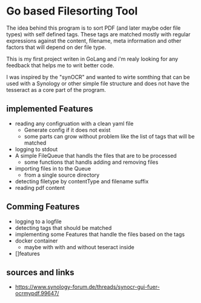 # Go based Filesorting Tool

The idea behind this program is to sort PDF (and later maybe oder file types) with self defined tags. These tags are matched mostly with regular expressions against the content, filename, meta information and other factors that will depend on der file type.

This is my first project writen in GoLang and i'm realy looking for any feedback that helps me to writ better code.

I was inspired by the "synOCR" and wanted to wirte somthing that can be used with a Synology or other simple file structure and does not have the tesseract as a core part of the program.



## implemented Features

- reading any configruation with a clean yaml file
  - Generate config if it does not exist
  - some parts can grow without problem like the list of tags that will be matched
- logging to stdout
- A simple FileQueue that handls the files that are to be processed
  - some functions that handls adding and removing files
- importing files in to the Queue
  - from a single source directory
- detecting filetype by contentType and filename suffix
- reading pdf content

## Comming Features

- logging to a logfile
- detecting tags that should be matched
- implementing some Features that handle the files based on the tags
- docker container
  - maybe with with and without teseract inside
- []features


## sources and links

- <https://www.synology-forum.de/threads/synocr-gui-fuer-ocrmypdf.99647/>
